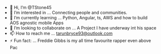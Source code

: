 - 👋 Hi, I’m @TStone45
- 👀 I’m interested in ... Connecting people and communities.  
- 🌱 I’m currently learning ... Python, Angular, ts, AWS and how to build AOS agnostic mobile Apps  
- 💞️ I’m looking to collaborate on ... A Project I have underway int his space  
- 📫 How to reach me ... tarunbryce93@outlook.com      
- ⚡ Fun fact: ... Freddie Gibbs is my all time favourite rapper even above Pac    

<!---
TStone45/TStone45 is a ✨ special ✨ repository because its `README.md` (this file) appears on your GitHub profile.
You can click the Preview link to take a look at your changes.
--->
